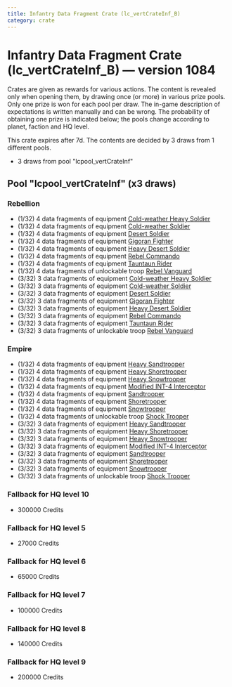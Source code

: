 ```yaml
---
title: Infantry Data Fragment Crate (lc_vertCrateInf_B)
category: crate
---
```


# Infantry Data Fragment Crate (lc_vertCrateInf_B) — version 1084

Crates are given as rewards for various actions. The content is revealed only when opening them, by drawing once (or more) in various prize pools. Only one prize is won for each pool per draw. The in-game description of expectations is written manually and can be wrong. The probability of obtaining one prize is indicated below; the pools change according to planet, faction and HQ level.

This crate expires after 7d. The contents are decided by 3 draws from 1 different pools.
  * 3 draws from pool "lcpool_vertCrateInf"

## Pool "lcpool_vertCrateInf" (x3 draws)

### Rebellion

  * (1/32) 4 data fragments of equipment [Cold-weather Heavy Soldier](eqpRebelEchoBaseHeavySoldier)
  * (1/32) 4 data fragments of equipment [Cold-weather Soldier](eqpRebelEchoBaseSoldier)
  * (1/32) 4 data fragments of equipment [Desert Soldier](eqpRebelSandSoldier)
  * (1/32) 4 data fragments of equipment [Gigoran Fighter](eqpRebelShaggyAlien)
  * (1/32) 4 data fragments of equipment [Heavy Desert Soldier](eqpRebelHeavySandSoldier)
  * (1/32) 4 data fragments of equipment [Rebel Commando](eqpRebelPentagonSoldier)
  * (1/32) 4 data fragments of equipment [Tauntaun Rider](eqpRebelTauntaun)
  * (1/32) 4 data fragments of unlockable troop [Rebel Vanguard](Vanguard)
  * (3/32) 3 data fragments of equipment [Cold-weather Heavy Soldier](eqpRebelEchoBaseHeavySoldier)
  * (3/32) 3 data fragments of equipment [Cold-weather Soldier](eqpRebelEchoBaseSoldier)
  * (3/32) 3 data fragments of equipment [Desert Soldier](eqpRebelSandSoldier)
  * (3/32) 3 data fragments of equipment [Gigoran Fighter](eqpRebelShaggyAlien)
  * (3/32) 3 data fragments of equipment [Heavy Desert Soldier](eqpRebelHeavySandSoldier)
  * (3/32) 3 data fragments of equipment [Rebel Commando](eqpRebelPentagonSoldier)
  * (3/32) 3 data fragments of equipment [Tauntaun Rider](eqpRebelTauntaun)
  * (3/32) 3 data fragments of unlockable troop [Rebel Vanguard](Vanguard)

### Empire

  * (1/32) 4 data fragments of equipment [Heavy Sandtrooper](eqpEmpireHeavySandtrooper)
  * (1/32) 4 data fragments of equipment [Heavy Shoretrooper](eqpEmpirePentagonHeavyTrooper)
  * (1/32) 4 data fragments of equipment [Heavy Snowtrooper](eqpEmpireHeavySnowtrooper)
  * (1/32) 4 data fragments of equipment [Modified INT-4 Interceptor](eqpEmpireArcticINT4)
  * (1/32) 4 data fragments of equipment [Sandtrooper](eqpEmpireSandtrooper)
  * (1/32) 4 data fragments of equipment [Shoretrooper](eqpEmpirePentagonTrooper)
  * (1/32) 4 data fragments of equipment [Snowtrooper](eqpEmpireSnowtrooper)
  * (1/32) 4 data fragments of unlockable troop [Shock Trooper](Shock)
  * (3/32) 3 data fragments of equipment [Heavy Sandtrooper](eqpEmpireHeavySandtrooper)
  * (3/32) 3 data fragments of equipment [Heavy Shoretrooper](eqpEmpirePentagonHeavyTrooper)
  * (3/32) 3 data fragments of equipment [Heavy Snowtrooper](eqpEmpireHeavySnowtrooper)
  * (3/32) 3 data fragments of equipment [Modified INT-4 Interceptor](eqpEmpireArcticINT4)
  * (3/32) 3 data fragments of equipment [Sandtrooper](eqpEmpireSandtrooper)
  * (3/32) 3 data fragments of equipment [Shoretrooper](eqpEmpirePentagonTrooper)
  * (3/32) 3 data fragments of equipment [Snowtrooper](eqpEmpireSnowtrooper)
  * (3/32) 3 data fragments of unlockable troop [Shock Trooper](Shock)

### Fallback for HQ level 10

  * 300000 Credits

### Fallback for HQ level 5

  * 27000 Credits

### Fallback for HQ level 6

  * 65000 Credits

### Fallback for HQ level 7

  * 100000 Credits

### Fallback for HQ level 8

  * 140000 Credits

### Fallback for HQ level 9

  * 200000 Credits